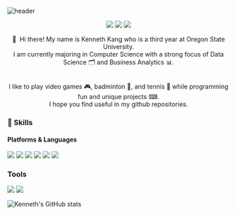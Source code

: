 ![header](https://capsule-render.vercel.app/api?type=rounded&color=gradient&height=150&section=header&text=KennethLeeKang&fontSize=70&animation=twinkling)

<p align="center">
   <a href="https://mrkangs.net" target="_blank"><img src="https://img.shields.io/badge/MrKangs.net-DD0B78?style=flat-square&logo=GitHub%20Sponsors&logoColor=white"/></a>
   <a href="mailto:gykang00@gmail.com target="_blank"><img src="https://img.shields.io/badge/gykang00@gmail.com-EA4335?style=flat-square&logo=Gmail&logoColor=white"/></a>
   <a href="https://www.linkedin.com/in/kennethleekang/" target="_blank"><img src="https://img.shields.io/badge/Kenneth_Kang-0A66C2?style=flat-square&logo=Linkedin&logoColor=white"/></a>
</p>

<p align="center">
  👋&nbsp; Hi there! My name is Kenneth Kang who is a third year at Oregon State University. <br/> 
  I am currently majoring in Computer Science with a strong focus of Data Science 🗂 and Business Analytics 📊. <br/><br/>
</p>
<p align="center">
  I like to play video games 🎮, badminton 🏸, and tennis 🎾 while programming fun and unique projects ⌨. <br/>
  I hope you find useful in my github repositories.</br>
</p>

### 💪 Skills
#### Platforms & Languages
<p>
  <img src="https://img.shields.io/badge/Python-3776AB?style=flat-square&logo=Python&logoColor=white"/>
  <img src="https://img.shields.io/badge/Java-007396?style=flat-square&logo=Java&logoColor=white"/>
  <img src="https://img.shields.io/badge/C++-00599C?style=flat-square&logo=C%2B%2B&logoColor=white"/>
  <img src="https://img.shields.io/badge/Arduino-00979D?style=flat-square&logo=Arduino&logoColor=white"/>
  <img src="https://img.shields.io/badge/ReactNative-61DAFB?style=flat-square&logo=React&logoColor=black"/>
  <img src="https://img.shields.io/badge/JavaScript-F7DF1E?style=flat-square&logo=JavaScript&logoColor=black"/>                                                                                                    
</p>             
                                                                                                     
### Tools
<p>
 <img src="https://img.shields.io/badge/Visual_Studio_Code-007ACC?style=flat-square&logo=Visual%20Studio%20Code&logoColor=white"/> 
 <img src="https://img.shields.io/badge/Git-F05032?style=flat-square&logo=Git&logoColor=white"/>
</p>
                                                                                          
![Kenneth's GitHub stats](https://github-readme-stats.vercel.app/api?username=MrKangs&show_icons=true&theme=cobalt)                  
